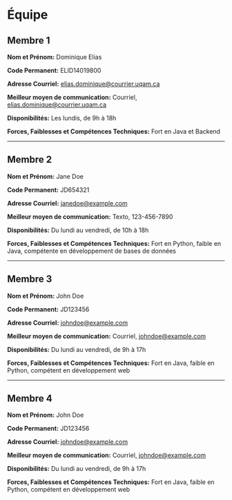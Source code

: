 # Équipe

## Membre 1

**Nom et Prénom:** Dominique Elias

**Code Permanent:** ELID14019800

**Adresse Courriel:** elias.dominique@courrier.uqam.ca

**Meilleur moyen de communication:** Courriel, elias.dominique@courrier.uqam.ca

**Disponibilités:** Les lundis, de 9h à 18h

**Forces, Faiblesses et Compétences Techniques:** Fort en Java et Backend

---

## Membre 2

**Nom et Prénom:** Jane Doe

**Code Permanent:** JD654321

**Adresse Courriel:** janedoe@example.com

**Meilleur moyen de communication:** Texto, 123-456-7890

**Disponibilités:** Du lundi au vendredi, de 10h à 18h

**Forces, Faiblesses et Compétences Techniques:** Fort en Python, faible en Java, compétente en développement de bases de données

---

## Membre 3

**Nom et Prénom:** John Doe

**Code Permanent:** JD123456

**Adresse Courriel:** johndoe@example.com

**Meilleur moyen de communication:** Courriel, johndoe@example.com

**Disponibilités:** Du lundi au vendredi, de 9h à 17h

**Forces, Faiblesses et Compétences Techniques:** Fort en Java, faible en Python, compétent en développement web

---

## Membre 4

**Nom et Prénom:** John Doe

**Code Permanent:** JD123456

**Adresse Courriel:** johndoe@example.com

**Meilleur moyen de communication:** Courriel, johndoe@example.com

**Disponibilités:** Du lundi au vendredi, de 9h à 17h

**Forces, Faiblesses et Compétences Techniques:** Fort en Java, faible en Python, compétent en développement web